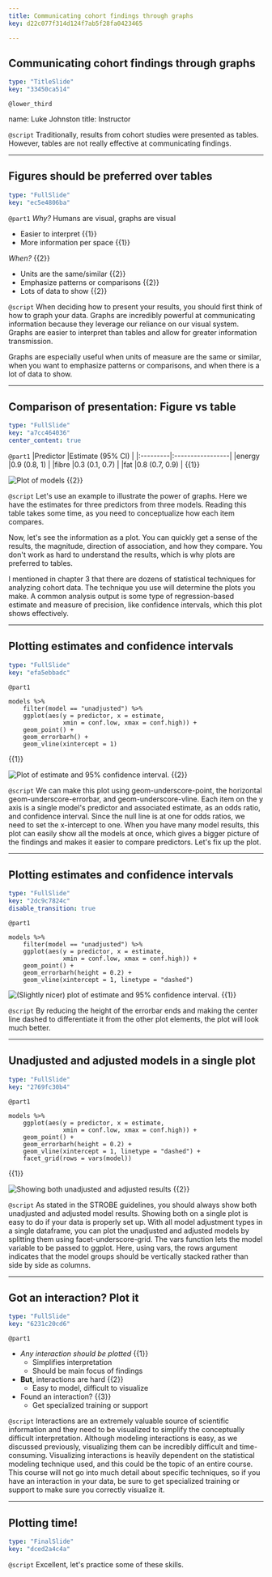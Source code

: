 ```yaml
---
title: Communicating cohort findings through graphs
key: d22c077f314d124f7ab5f28fa0423465

---
```

## Communicating cohort findings through graphs

```yaml
type: "TitleSlide"
key: "33450ca514"
```

`@lower_third`

name: Luke Johnston
title: Instructor


`@script`
Traditionally, results from cohort studies were presented as tables. However, tables are not really effective at communicating findings.


---
## Figures should be preferred over tables

```yaml
type: "FullSlide"
key: "ec5e4806ba"
```

`@part1`
*Why?* Humans are visual, graphs are visual

- Easier to interpret {{1}}
- More information per space {{1}}

*When?* {{2}}

- Units are the same/similar {{2}}
- Emphasize patterns or comparisons {{2}}
- Lots of data to show {{2}}


`@script`
When deciding how to present your results, you should first think of how to graph your data. Graphs are incredibly powerful at communicating information because they leverage our reliance on our visual system. Graphs are easier to interpret than tables and allow for greater information transmission. 

Graphs are especially useful when units of measure are the same or similar, when you want to emphasize patterns or comparisons, and when there is a lot of data to show.


---
## Comparison of presentation: Figure vs table

```yaml
type: "FullSlide"
key: "a7cc464036"
center_content: true
```

`@part1`
|Predictor |Estimate (95% CI) |
|:---------|:-----------------|
|energy    |0.9 (0.8, 1)      |
|fibre     |0.3 (0.1, 0.7)    |
|fat       |0.8 (0.7, 0.9)    | {{1}}

![Plot of models](https://assets.datacamp.com/production/repositories/2079/datasets/b3b869e4018df3d0b1d3d1fa6d09e9243014a5d7/ch4-v2-models.png) {{2}}


`@script`
Let's use an example to illustrate the power of graphs. Here we have the estimates for three predictors from three models. Reading this table takes some time, as you need to conceptualize how each item compares.

Now, let's see the information as a plot. You can quickly get a sense of the results, the magnitude, direction of association, and how they compare. You don't work as hard to understand the results, which is why plots are preferred to tables.

I mentioned in chapter 3 that there are dozens of statistical techniques for analyzing cohort data. The technique you use will determine the plots you make. A common analysis output is some type of regression-based estimate and measure of precision, like confidence intervals, which this plot shows effectively.


---
## Plotting estimates and confidence intervals

```yaml
type: "FullSlide"
key: "efa5ebbadc"
```

`@part1`
```{r}
models %>%
    filter(model == "unadjusted") %>%
    ggplot(aes(y = predictor, x = estimate, 
               xmin = conf.low, xmax = conf.high)) +
    geom_point() +
    geom_errorbarh() +
    geom_vline(xintercept = 1)
```
{{1}}

![Plot of estimate and 95% confidence interval.](https://assets.datacamp.com/production/repositories/2079/datasets/b8e940652d8d23203849a7d0c480df2f0637636a/ch4-v2-estimate-ci-basic.png) {{2}}


`@script`
We can make this plot using geom-underscore-point, the horizontal geom-underscore-errorbar, and geom-underscore-vline. Each item on the y axis is a single model's predictor and associated estimate, as an odds ratio, and confidence interval. Since the null line is at one for odds ratios, we need to set the x-intercept to one. When you have many model results, this plot can easily show all the models at once, which gives a bigger picture of the findings and makes it easier to compare predictors. Let's fix up the plot.


---
## Plotting estimates and confidence intervals

```yaml
type: "FullSlide"
key: "2dc9c7824c"
disable_transition: true
```

`@part1`
```{r}
models %>%
    filter(model == "unadjusted") %>%
    ggplot(aes(y = predictor, x = estimate, 
               xmin = conf.low, xmax = conf.high)) +
    geom_point() +
    geom_errorbarh(height = 0.2) + 
    geom_vline(xintercept = 1, linetype = "dashed")
```

![(Slightly nicer) plot of estimate and 95% confidence interval.](https://assets.datacamp.com/production/repositories/2079/datasets/42c6b5374e981264459e76fb535589179aa62ff6/ch4-v2-estimate-ci-nicer.png) {{1}}


`@script`
By reducing the height of the errorbar ends and making the center line dashed to differentiate it from the other plot elements, the plot will look much better.


---
## Unadjusted and adjusted models in a single plot

```yaml
type: "FullSlide"
key: "2769fc30b4"
```

`@part1`
```{r}
models %>%
    ggplot(aes(y = predictor, x = estimate, 
               xmin = conf.low, xmax = conf.high)) +
    geom_point() +
    geom_errorbarh(height = 0.2) +
    geom_vline(xintercept = 1, linetype = "dashed") +
    facet_grid(rows = vars(model))
```
{{1}}

![Showing both unadjusted and adjusted results](https://assets.datacamp.com/production/repositories/2079/datasets/24698332a3e01046dafd90cf1dca391c3a10aa92/ch4-v2-unadjusted-adjusted.png) {{2}}


`@script`
As stated in the STROBE guidelines, you should always show both unadjusted and adjusted model results. Showing both on a single plot is easy to do if your data is properly set up. With all model adjustment types in a single dataframe, you can plot the unadjusted and adjusted models by splitting them using facet-underscore-grid. The vars function lets the model variable to be passed to ggplot. Here, using vars, the rows argument indicates that the model groups should be vertically stacked rather than side by side as columns.


---
## Got an interaction? Plot it

```yaml
type: "FullSlide"
key: "6231c20cd6"
```

`@part1`
- *Any interaction should be plotted* {{1}}
    - Simplifies interpretation
    - Should be main focus of findings
- **But**, interactions are hard {{2}}
    - Easy to model, difficult to visualize
- Found an interaction? {{3}}
    - Get specialized training or support


`@script`
Interactions are an extremely valuable source of scientific information and they need to be visualized to simplify the conceptually difficult interpretation. Although modeling interactions is easy, as we discussed previously, visualizing them can be incredibly difficult and time-consuming. Visualizing interactions is heavily dependent on the statistical modeling technique used, and this could be the topic of an entire course. This course will not go into much detail about specific techniques, so if you have an interaction in your data, be sure to get specialized training or support to make sure you correctly visualize it.


---
## Plotting time!

```yaml
type: "FinalSlide"
key: "dced2a4c4a"
```

`@script`
Excellent, let's practice some of these skills.

